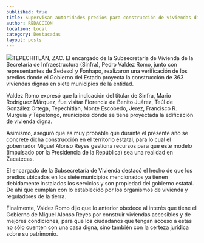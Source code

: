 ```yaml
---
published: true
title: Supervisan autoridades predios para construcción de viviendas dignas en Zacatecas
author: REDACCION
location: Local
category: Destacadas
layout: posts
---
```


![](http://i.imgur.com/PIhj0Ckm.jpg)TEPECHITLÁN, ZAC. El encargado de la Subsecretaría de Vivienda de la Secretaría de Infraestructura (Sinfra), Pedro Valdez Romo, junto con representantes de Sedesol y Fonhapo, realizaron una verificación de los predios donde el Gobierno del Estado proyecta la construcción de 363 viviendas dignas en siete municipios de la entidad.
 
Valdez Romo expresó que la indicación del titular de Sinfra, Mario Rodríguez Márquez, fue visitar Florencia de Benito Juárez, Teúl de González Ortega, Tepechitlán, Monte Escobedo, Jerez, Francisco R. Murguía y Tepetongo, municipios donde se tiene proyectada la edificación de vivienda digna.
 
Asimismo, aseguró que es muy probable que durante el presente año se concrete dicha construcción en el territorio estatal, para lo cual el gobernador Miguel Alonso Reyes gestiona recursos para que este modelo (impulsado por la Presidencia de la República) sea una realidad en Zacatecas.

El encargado de la Subsecretaría de Vivienda destacó el hecho de que los predios ubicados en los siete municipios mencionados ya tienen debidamente instalados los servicios y son propiedad del gobierno estatal. De ahí que cumplan con lo establecido por los organismos de vivienda y reguladores de la tierra.

Finalmente, Valdez Romo dijo que lo anterior obedece al interés que tiene el Gobierno de Miguel Alonso Reyes por construir viviendas accesibles y de mejores condiciones, para que los ciudadanos que tengan acceso a éstas no sólo cuenten con una casa digna, sino también con la certeza jurídica sobre su patrimonio.
